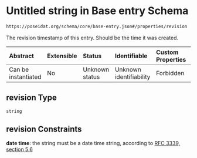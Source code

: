 # Untitled string in Base entry Schema

```txt
https://poseidat.org/schema/core/base-entry.json#/properties/revision
```

The revision timestamp of this entry. Should be the time it was created.

| Abstract            | Extensible | Status         | Identifiable            | Custom Properties | Additional Properties | Access Restrictions | Defined In                                                              |
| :------------------ | :--------- | :------------- | :---------------------- | :---------------- | :-------------------- | :------------------ | :---------------------------------------------------------------------- |
| Can be instantiated | No         | Unknown status | Unknown identifiability | Forbidden         | Allowed               | none                | [base-entry.json*](schemas/core/base-entry.json "open original schema") |

## revision Type

`string`

## revision Constraints

**date time**: the string must be a date time string, according to [RFC 3339, section 5.6](https://tools.ietf.org/html/rfc3339 "check the specification")
